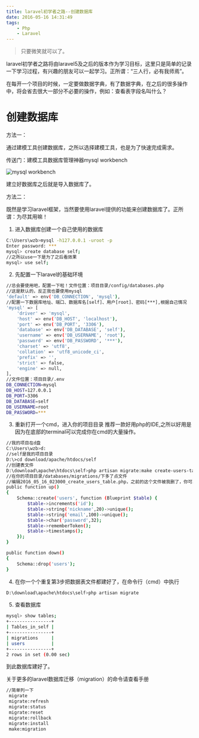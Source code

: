 ```yaml
---
title: laravel初学者之路--创建数据库
date: 2016-05-16 14:31:49
tags:
    - Php
    - Laravel
---
```


> 只要微笑就可以了。

laravel初学者之路将由laravel5及之后的版本作为学习目标，这里只是简单的记录一下学习过程，有兴趣的朋友可以一起学习。正所谓：“三人行，必有我师焉”。

<!-- more -->

在每开一个项目的时候，一定要做数据字典，有了数据字典，在之后的很多操作中，将会省去很大一部分不必要的操作，例如：查看表字段名叫什么？

# 创建数据库

方法一：

通过建模工具创建数据库，之所以选择建模工具，也是为了快速完成需求。

传送门：建模工具数据库管理神器mysql workbench

![mysql workbench](/img/201605/laraveldb/workbench.jpg)

建立好数据库之后就是导入数据库了。

方法二：

既然是学习laravel框架，当然要使用laravel提供的功能来创建数据库了。正所谓：为尽其用嘛！

1. 进入数据库创建一个自己使用的数据库
``` bash
C:\Users\wzb>mysql -h127.0.0.1 -uroot -p
Enter password: ***
mysql> create database self;
//之所以use一下是为了之后看效果
mysql> use self;
```

2. 先配置一下laravel的基础环境
``` bash
//总会要使用吧，配置一下啦！文件位置：项目目录/config/databases.php
//这是默认的，反正我也要使用mysql
'default' => env('DB_CONNECTION', 'mysql'),
//配置一下数据库地址、端口、数据库名[self]、用户[root]、密码[***],根据自己情况
'mysql' => [
	'driver' => 'mysql',
	'host' => env('DB_HOST', 'localhost'),
	'port' => env('DB_PORT', '3306'),
	'database' => env('DB_DATABASE', 'self'),
	'username' => env('DB_USERNAME', 'root'),
	'password' => env('DB_PASSWORD', '***'),
	'charset' => 'utf8',
	'collation' => 'utf8_unicode_ci',
	'prefix' => '',
	'strict' => false,
	'engine' => null,
],
//文件位置：项目目录/.env
DB_CONNECTION=mysql
DB_HOST=127.0.0.1
DB_PORT=3306
DB_DATABASE=self
DB_USERNAME=root
DB_PASSWORD=***
```

3. 重新打开一个cmd，进入你的项目目录
推荐一款好用php的IDE,之所以好用是因为在底部的terminal可以完成你在cmd的大量操作。
``` bash
//我的项目在d盘
C:\Users\wzb>d:
//self是我的项目目录
D:\>cd download/apache/htdocs/self
//创建表文件
D:\download\apache\htdocs\self>php artisan migrate:make create-users-table
//在你的项目目录/databases/migrations/下多了点文件
//编辑2016_05_16_023000_create_users_table.php，之前的这个文件被我删了，你可以直接修改
public function up()
{
    Schema::create('users', function (Blueprint $table) {
        $table->increments('id');
        $table->string('nickname',20)->unique();
        $table->string('email',100)->unique();
        $table->char('password',32);
        $table->rememberToken();
        $table->timestamps();
    });
}

public function down()
{
    Schema::drop('users');
}
```

4. 在你一个个重复第3步把数据表文件都建好了，在命令行（cmd）中执行
``` bash
D:\download\apache\htdocs\self>php artisan migrate
```

5. 查看数据库
``` bash
mysql> show tables;
+----------------+
| Tables_in_self |
+----------------+
| migrations     |
| users          |
+----------------+
2 rows in set (0.00 sec)
```

到此数据库建好了。

关于更多的laravel数据库迁移（migration）的命令请查看手册
``` bash
//简单列一下
 migrate
 migrate:refresh
 migrate:status
 migrate:reset
 migrate:rollback
 migrate:install
 make:migration
```